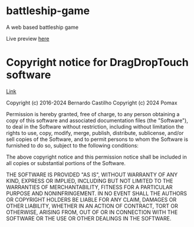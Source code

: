 # battleship-game
A web based battleship game

Live preview [here](https://a6ih.github.io/battleship-game/)

# Copyright notice for DragDropTouch software

[Link](https://github.com/drag-drop-touch-js/dragdroptouch?tab=MIT-1-ov-file)

Copyright (c) 2016-2024 Bernardo Castilho
Copyright (c) 2024 Pomax

Permission is hereby granted, free of charge, to any person obtaining a copy
of this software and associated documentation files (the "Software"), to deal
in the Software without restriction, including without limitation the rights
to use, copy, modify, merge, publish, distribute, sublicense, and/or sell
copies of the Software, and to permit persons to whom the Software is
furnished to do so, subject to the following conditions:

The above copyright notice and this permission notice shall be included in all
copies or substantial portions of the Software.

THE SOFTWARE IS PROVIDED "AS IS", WITHOUT WARRANTY OF ANY KIND, EXPRESS OR
IMPLIED, INCLUDING BUT NOT LIMITED TO THE WARRANTIES OF MERCHANTABILITY,
FITNESS FOR A PARTICULAR PURPOSE AND NONINFRINGEMENT. IN NO EVENT SHALL THE
AUTHORS OR COPYRIGHT HOLDERS BE LIABLE FOR ANY CLAIM, DAMAGES OR OTHER
LIABILITY, WHETHER IN AN ACTION OF CONTRACT, TORT OR OTHERWISE, ARISING FROM,
OUT OF OR IN CONNECTION WITH THE SOFTWARE OR THE USE OR OTHER DEALINGS IN THE
SOFTWARE.